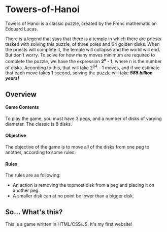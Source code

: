 # Towers-of-Hanoi
Towers of Hanoi is a classic puzzle, created by the Frenc mathematician Édouard Lucas.

  There is a legend that says that there is a temple in which there are priests tasked with solving this puzzle, of three poles and 64 golden disks. When the priests will complete it, the temple will collapse and the world will end.
  But don't worry. To solve for how many moves minimum are required to complete the puzzle, we have the expression **2<sup><em>n</em></sup> - 1**, where n is the number of disks.
  According to this, that will take 2<sup>64</sup> - 1 moves, and if we estimate that each move takes 1 second, solving the puzzle will take **_585 billion years!_**

## Overview
#### Game Contents
To play the game, you must have 3 pegs, and a number of disks of varying diameter. The classic is 8 disks.

#### Objective
The objective of the game is to move all of the disks from one peg to another, according to some rules.

#### Rules
The rules are as following:
* An action is removing the topmost disk from a peg and placing it on another peg.
* A smaller disk can at no point be lower than a bigger disk.

## So... What's this?
  This is a game written in HTML/CSS/JS. It's my first website!
